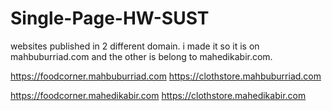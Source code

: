 # Single-Page-HW-SUST

websites published in 2 different domain. i made it so it is on mahbuburriad.com and the other is belong to mahedikabir.com.

https://foodcorner.mahbuburriad.com
https://clothstore.mahbuburriad.com

https://foodcorner.mahedikabir.com
https://clothstore.mahedikabir.com
